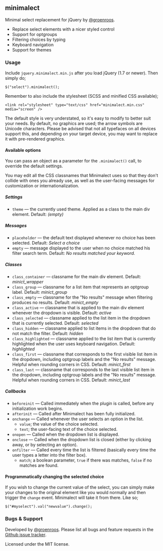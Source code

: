 minimalect
----------

Minimal select replacement for jQuery by [@groenroos](http://twitter.com/groenroos).

* Replace select elements with a nicer styled control
* Support for optgroups
* Filtering choices by typing
* Keyboard navigation
* Support for themes

### Usage

Include `jquery.minimalect.min.js` after you load jQuery (1.7 or newer). Then simply do;

    $("select").minimalect();

Remember to also include the stylesheet (SCSS and minified CSS available);

    <link rel="stylesheet" type="text/css" href="minimalect.min.css" media="screen" />

The default style is very understated, so it's easy to modify to better suit your needs. By default, no graphics are used; the arrow symbols are Unicode characters. Please be advised that not all typefaces on all devices support this, and depending on your target device, you may want to replace it with pre-rendered graphics.

#### Available options

You can pass an object as a parameter for the `.minimalect()` call, to override the default settings.

You may edit all the CSS classnames that Minimalect uses so that they don't collide with ones you already use, as well as the user-facing messages for customization or internationalization.

##### Settings

* `theme` &mdash; the currently used theme. Applied as a class to the main div element. Default: *(empty)*

##### Messages

* `placeholder` &mdash; the default text displayed whenever no choice has been selected. Default: *Select a choice*
* `empty` &mdash; message displayed to the user when no choice matched his filter search term. Default: *No results matched your keyword.*

##### Classes

* `class_container` &mdash; classname for the main div element. Default: *minict_wrapper*
* `class_group` &mdash; classname for a list item that represents an optgroup label. Default: *minict_group*
* `class_empty` &mdash; classname for the "No results" message when filtering produces no results. Default: *minict_empty*
* `class_active` &mdash; classname that is applied to the main div element whenever the dropdown is visible. Default: *active*
* `class_selected` &mdash; classname applied to the list item in the dropdown that is currently selected. Default: *selected*
* `class_hidden` &mdash; classname applied to list items in the dropdown that do not match the filter. Default: *hidden*
* `class_highlighted` &mdash; classname applied to the list item that is currently highlighted when the user uses keyboard navigation. Default: *highlighted*
* `class_first` &mdash; classname that corresponds to the first visible list item in the dropdown, including optgroup labels and the "No results" message. Helpful when rounding corners in CSS. Default: *minict_first*
* `class_last` &mdash; classname that corresponds to the last visible list item in the dropdown, including optgroup labels and the "No results" message. Helpful when rounding corners in CSS. Default: *minict_last*

##### Callbacks

* `beforeinit` &mdash; Called immediately when the plugin is called, before any initialization work begins.
* `afterinit` &mdash; Called after Minimalect has been fully initialized.
* `onchange` &mdash; Called whenever the user selects an option in the list.
    * `value`; the value of the choice selected.
    * `text`; the user-facing text of the choice selected.
* `onopen` &mdash; Called when the dropdown list is displayed.
* `onclose` &mdash; Called when the dropdown list is closed (either by clicking away, or by selecting an option).
* `onfilter` &mdash; Called every time the list is filtered (basically every time the user types a letter into the filter box).
    * `match`; a boolean parameter, `true` if there was matches, `false` if no matches are found.


#### Programmatically changing the selected choice

If you wish to change the current value of the select, you can simply make your changes to the original element like you would normally and then trigger the `change` event. Minimalect will take it from there. Like so;

    $("#myselect").val("newvalue").change();


### Bugs & Support

Developed by [@groenroos](http://twitter.com/groenroos). Please list all bugs and feature requests in the [Github issue tracker](https://github.com/groenroos/minimalect/issues).

Licensed under the MIT license.
